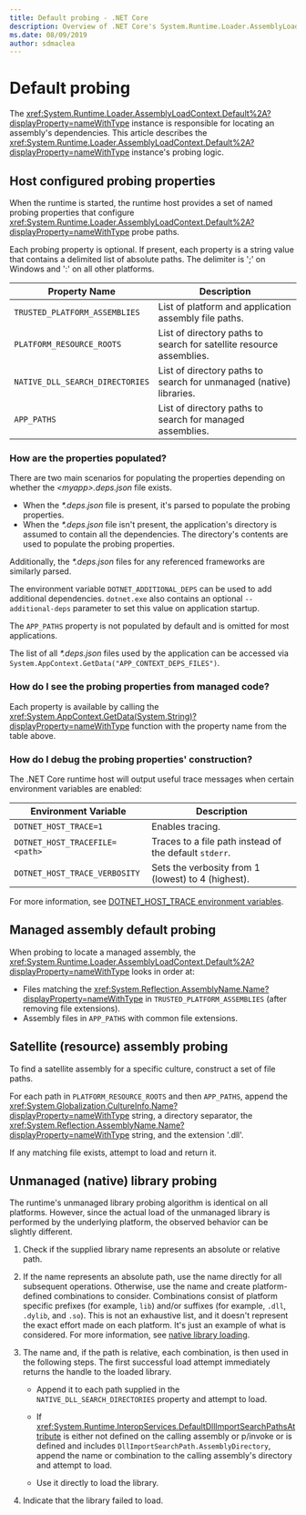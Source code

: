 ```yaml
---
title: Default probing - .NET Core
description: Overview of .NET Core's System.Runtime.Loader.AssemblyLoadContext.Default probing logic to locate dependencies.
ms.date: 08/09/2019
author: sdmaclea
---
```

# Default probing

The <xref:System.Runtime.Loader.AssemblyLoadContext.Default%2A?displayProperty=nameWithType> instance is responsible for locating an assembly's dependencies. This article describes the <xref:System.Runtime.Loader.AssemblyLoadContext.Default%2A?displayProperty=nameWithType> instance's probing logic.

## Host configured probing properties

When the runtime is started, the runtime host provides a set of named probing properties that configure <xref:System.Runtime.Loader.AssemblyLoadContext.Default%2A?displayProperty=nameWithType> probe paths.

Each probing property is optional. If present, each property is a string value that contains a delimited list of absolute paths. The delimiter is ';' on Windows and ':' on all other platforms.

|Property Name                 |Description  |
|------------------------------|---------|
|`TRUSTED_PLATFORM_ASSEMBLIES`   | List of platform and application assembly file paths. |
|`PLATFORM_RESOURCE_ROOTS`       | List of directory paths to search for satellite resource assemblies. |
|`NATIVE_DLL_SEARCH_DIRECTORIES` | List of directory paths to search for unmanaged (native) libraries.        |
|`APP_PATHS`                     | List of directory paths to search for managed assemblies. |

### How are the properties populated?

There are two main scenarios for populating the properties depending on whether the *\<myapp>.deps.json* file exists.

- When the *\*.deps.json* file is present, it's parsed to populate the probing properties.
- When the *\*.deps.json* file isn't present, the application's directory is assumed to contain all the dependencies. The directory's contents are used to populate the probing properties.

Additionally, the *\*.deps.json* files for any referenced frameworks are similarly parsed.

The environment variable `DOTNET_ADDITIONAL_DEPS` can be used to add additional dependencies.  `dotnet.exe` also contains an optional `--additional-deps` parameter to set this value on application startup.

The `APP_PATHS` property is not populated by default and is omitted for most applications.

The list of all *\*.deps.json* files used by the application can be accessed via `System.AppContext.GetData("APP_CONTEXT_DEPS_FILES")`.

### How do I see the probing properties from managed code?

Each property is available by calling the <xref:System.AppContext.GetData(System.String)?displayProperty=nameWithType> function with the property name from the table above.

### How do I debug the probing properties' construction?

The .NET Core runtime host will output useful trace messages when certain environment variables are enabled:

|Environment Variable           |Description  |
|-------------------------------|---------|
|`DOTNET_HOST_TRACE=1`          |Enables tracing.|
|`DOTNET_HOST_TRACEFILE=<path>` |Traces to a file path instead of the default `stderr`.|
|`DOTNET_HOST_TRACE_VERBOSITY`  |Sets the verbosity from 1 (lowest) to 4 (highest).|

For more information, see [DOTNET_HOST_TRACE environment variables](../tools/dotnet-environment-variables.md#dotnet_host_trace).

## Managed assembly default probing

When probing to locate a managed assembly, the <xref:System.Runtime.Loader.AssemblyLoadContext.Default%2A?displayProperty=nameWithType> looks in order at:

- Files matching the <xref:System.Reflection.AssemblyName.Name?displayProperty=nameWithType> in `TRUSTED_PLATFORM_ASSEMBLIES` (after removing file extensions).
- Assembly files in `APP_PATHS` with common file extensions.

## Satellite (resource) assembly probing

To find a satellite assembly for a specific culture, construct a set of file paths.

For each path in `PLATFORM_RESOURCE_ROOTS` and then `APP_PATHS`, append the <xref:System.Globalization.CultureInfo.Name?displayProperty=nameWithType> string, a directory separator, the <xref:System.Reflection.AssemblyName.Name?displayProperty=nameWithType> string, and the extension '.dll'.

If any matching file exists, attempt to load and return it.

## Unmanaged (native) library probing

The runtime's unmanaged library probing algorithm is identical on all platforms. However, since the actual load of the unmanaged library is performed by the underlying platform, the observed behavior can be slightly different.

1) Check if the supplied library name represents an absolute or relative path.

1) If the name represents an absolute path, use the name directly for all subsequent operations. Otherwise, use the name and create platform-defined combinations to consider. Combinations consist of platform specific prefixes (for example, `lib`) and/or suffixes (for example, `.dll`, `.dylib`, and `.so`). This is not an exhaustive list, and it doesn't represent the exact effort made on each platform. It's just an example of what is considered.  For more information, see [native library loading](../../standard/native-interop/native-library-loading.md).

1) The name and, if the path is relative, each combination, is then used in the following steps. The first successful load attempt immediately returns the handle to the loaded library.

    - Append it to each path supplied in the `NATIVE_DLL_SEARCH_DIRECTORIES` property and attempt to load.

    - If <xref:System.Runtime.InteropServices.DefaultDllImportSearchPathsAttribute> is either not defined on the calling assembly or p/invoke or is defined and includes `DllImportSearchPath.AssemblyDirectory`, append the name or combination to the calling assembly's directory and attempt to load.

    - Use it directly to load the library.

1) Indicate that the library failed to load.
